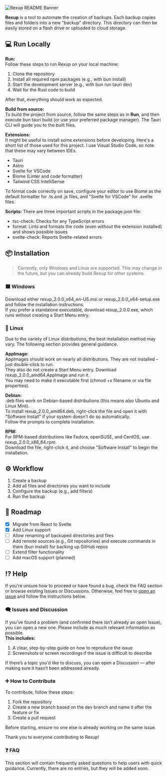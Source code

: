 ![Rexup README Banner](https://github.com/user-attachments/assets/5ed72e2e-83ea-4ac1-b830-670f2260e718)

**Rexup** is a tool to automate the creation of backups. Each backup copies files and folders into a new "backup" directory. This directory can then be easily stored on a flash drive or uploaded to cloud storage.

## 💻 Run Locally

**Run:**  
Follow these steps to run Rexup on your local machine:

1. Clone the repository  
2. Install all required npm packages (e.g., with bun install)  
3. Start the development server (e.g., with bun run tauri dev)  
4. Wait for the Rust code to build  

After that, everything should work as expected.

**Build from source:**  
To build the project from source, follow the same steps as in **Run**, and then execute bun tauri build (or use your preferred package manager). The Tauri CLI will guide you to the built files.

**Extensions:**  
It might be useful to install some extensions before developing. Here's a short list of those used for this project. I use Visual Studio Code, so note that these may vary between IDEs.

- Tauri  
- Astro  
- Svelte for VSCode  
- Biome (Linter and code formatter)  
- Tailwind CSS IntelliSense  

To format code correctly on save, configure your editor to use Biome as the default formatter for .ts and .js files, and "Svelte for VSCode" for .svelte files.

**Scripts:**
There are three important scripts in the package.json file:

- tsc-check: Checks for any TypeScript errors  
- format: Lints and formats the code (even without the extension installed) and shows possible issues  
- svelte-check: Reports Svelte-related errors  

## 📦 Installation

> Currently, only Windows and Linux are supported. This may change in the future, but you can already build Rexup for other systems.

### 🟦 Windows

Download either rexup_2.0.0_x64_en-US.msi or rexup_2.0.0_x64-setup.exe and follow the installation instructions.  
If you prefer a standalone executable, download rexup_2.0.0.exe, which runs without creating a Start Menu entry.

### 🐧 Linux

Due to the variety of Linux distributions, the best installation method may vary. The following section provides general guidance.

**AppImage:**  
AppImages should work on nearly all distributions. They are not installed – just double-click to run.  
They also do not create a Start Menu entry. Download rexup_2.0.0_amd64.AppImage and run it.  
You may need to make it executable first (chmod +x filename or via file properties).

**Debian:**  
.deb files work on Debian-based distributions (this means also Ubuntu and Linux Mint).  
To install rexup_2.0.0_amd64.deb, right-click the file and open it with "Software Install" if your system doesn’t do so automatically.  
Follow the prompts to complete installation.

**RPM:**  
For RPM-based distributions like Fedora, openSUSE, and CentOS, use rexup_2.0.0_x86_64.rpm.  
Download the file, right-click it, and choose "Software Install" to begin the installation.

## ⚙️ Workflow

1. Create a backup  
2. Add all files and directories you want to include  
3. Configure the backup (e.g., add filters)  
4. Run the backup  

## 🚧 Roadmap

- [x] Migrate from React to Svelte  
- [x] Add Linux support  
- [ ] Allow renaming of backuped directories and files  
- [ ] Add remote sources (e.g., Git repositories) and execute commands in them (bun install) for backing up GitHub repos  
- [ ] Extend filter functionality  
- [ ] Add macOS support (planned)  

## ⁉️ Help

If you're unsure how to proceed or have found a bug, check the FAQ section or browse existing Issues or Discussions. Otherwise, feel free to [open an issue](https://github.com/your-repo/issues) and follow the instructions below.

### 🗨️ Issues and Discussion

If you’ve found a problem (and confirmed there isn’t already an open Issue), you can open a new one. Please include as much relevant information as possible.  
**This includes:**

1. A clear, step-by-step guide on how to reproduce the issue  
2. Screenshots or screen recordings if the issue is difficult to describe  

If there’s a topic you'd like to discuss, you can open a Discussion — after making sure it hasn’t been addressed already.

### ➕️ How to Contribute

To contribute, follow these steps:

1. Fork the repository  
2. Create a new branch based on the dev branch and name it after the feature or fix  
3. Create a pull request  

Before starting, ensure no one else is already working on the same issue.

Thank you to everyone contributing to Rexup!

### ❓ FAQ

This section will contain frequently asked questions to help users with quick guidance. Currently, there are no entries, but they will be added soon.
